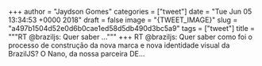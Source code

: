 
+++
author = "Jaydson Gomes"
categories = ["tweet"]
date = "Tue Jun 05 13:34:53 +0000 2018"
draft = false
image = "{TWEET_IMAGE}"
slug = "a497b1504d52e0d6b0cae1ed58d5db490d3bc5a9"
tags = ["tweet"]
title = """RT @braziljs: Quer saber ..."""
+++
RT @braziljs: Quer saber como foi o processo de construção da nova marca e nova identidade visual da BrazilJS?
O Nano, da nossa parceira DE…
